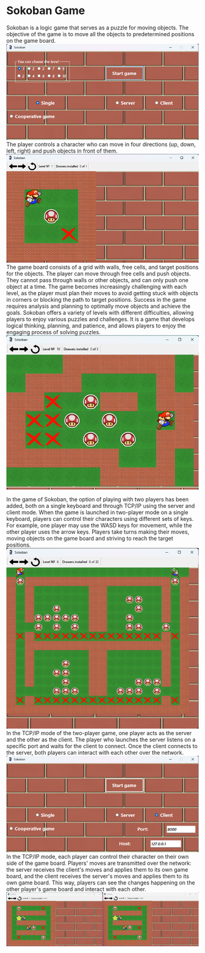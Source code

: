 # Sokoban Game
Sokoban is a logic game that serves as a puzzle for moving objects. The objective of the game is to move all the objects to predetermined positions on the game board.
![Welcome Form](https://github.com/AliaksandraH/Sokoban-Game/blob/main/Welcome%201.png)
The player controls a character who can move in four directions (up, down, left, right) and push objects in front of them.
![Single game-Level 1](https://github.com/AliaksandraH/Sokoban-Game/blob/main/Single%20Level%201.png)
The game board consists of a grid with walls, free cells, and target positions for the objects. The player can move through free cells and push objects. They cannot pass through walls or other objects, and can only push one object at a time.
The game becomes increasingly challenging with each level, as the player must plan their moves to avoid getting stuck with objects in corners or blocking the path to target positions. Success in the game requires analysis and planning to optimally move objects and achieve the goals.
Sokoban offers a variety of levels with different difficulties, allowing players to enjoy various puzzles and challenges. It is a game that develops logical thinking, planning, and patience, and allows players to enjoy the engaging process of solving puzzles.
![Single game-Level 10](https://github.com/AliaksandraH/Sokoban-Game/blob/main/Single%20Level%2010.png)

In the game of Sokoban, the option of playing with two players has been added, both on a single keyboard and through TCP/IP using the server and client mode.
When the game is launched in two-player mode on a single keyboard, players can control their characters using different sets of keys. For example, one player may use the WASD keys for movement, while the other player uses the arrow keys. Players take turns making their moves, moving objects on the game board and striving to reach the target positions.
![Cooperative game-Level 6](https://github.com/AliaksandraH/Sokoban-Game/blob/main/Cooperative%20Level%206.png)
In the TCP/IP mode of the two-player game, one player acts as the server and the other as the client. The player who launches the server listens on a specific port and waits for the client to connect. Once the client connects to the server, both players can interact with each other over the network.
![Welcome Form for Client](https://github.com/AliaksandraH/Sokoban-Game/blob/main/Welcome%202.png)
In the TCP/IP mode, each player can control their character on their own side of the game board. Players' moves are transmitted over the network: the server receives the client's moves and applies them to its own game board, and the client receives the server's moves and applies them to its own game board. This way, players can see the changes happening on the other player's game board and interact with each other.
![Server and Client-Level 2](https://github.com/AliaksandraH/Sokoban-Game/blob/main/Server%20and%20Client%20Level%202.png)
